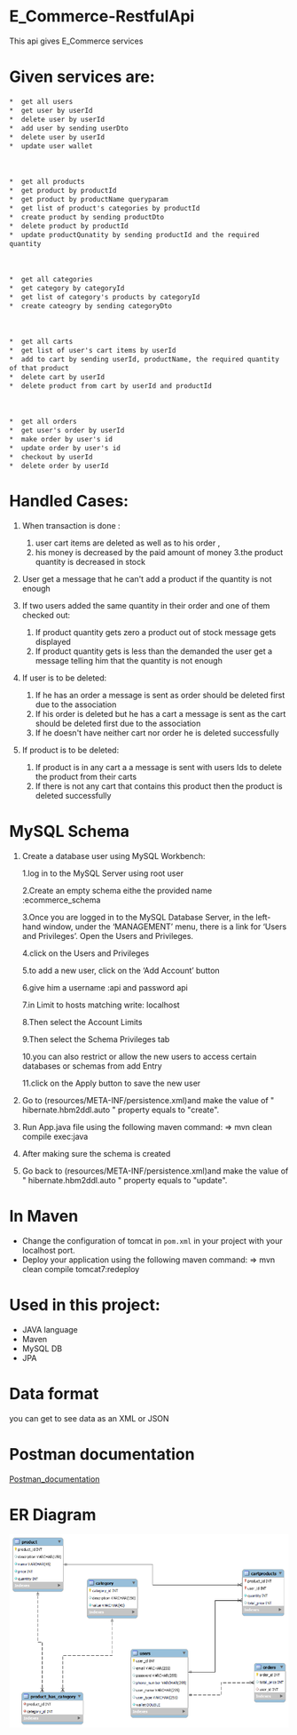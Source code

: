 # E_Commerce-RestfulApi

This api gives E_Commerce services 

# Given services are:
    
    *  get all users
    *  get user by userId
    *  delete user by userId
    *  add user by sending userDto 
    *  delete user by userId
    *  update user wallet



    *  get all products
    *  get product by productId
    *  get product by productName queryparam
    *  get list of product's categories by productId
    *  create product by sending productDto
    *  delete product by productId
    *  update productQunatity by sending productId and the required quantity


    
    *  get all categories
    *  get category by categoryId
    *  get list of category's products by categoryId
    *  create cateogry by sending categoryDto
   


    *  get all carts
    *  get list of user's cart items by userId
    *  add to cart by sending userId, productName, the required quantity of that product
    *  delete cart by userId
    *  delete product from cart by userId and productId



    *  get all orders
    *  get user's order by userId
    *  make order by user's id
    *  update order by user's id
    *  checkout by userId
    *  delete order by userId

# Handled Cases:


 1. When transaction is done :
    1. user cart items are deleted as well as to his order ,
    2. his money is decreased by the paid amount of money 
    3.the product quantity is decreased in stock
    
2. User get a message that he can't add a product if the quantity is not enough

3. If two users added the same quantity in their order and one of them checked out:
    
    1. If product quantity gets zero a product out of stock message gets displayed
    2. If product quantity gets is less than the demanded the user get a message telling him that the quantity is not enough
    
4. If user is to be deleted:
   
    1. If he has an order a message is sent as order should be deleted first due to the association
    2. If his order is deleted but he has a cart a message is sent as the cart should be deleted first due to the association
    3. If he doesn't have neither cart nor order he is deleted successfully

5. If product is to be deleted:

    1. If product is in any cart a a message is sent with users Ids to delete the product from their carts 
    2. If there is not any cart that contains this product then the product  is deleted successfully


# MySQL Schema

1. Create a database user using MySQL Workbench:

    1.log in to the MySQL Server using root user
    
    2.Create an empty schema eithe the provided name :ecommerce_schema
   
    3.Once you are logged in to the MySQL Database Server, in the left-hand window, under the ‘MANAGEMENT’ menu, 
    there is a link for ‘Users and Privileges’. Open the Users and Privileges.
    
    4.click on the Users and Privileges
    
    5.to add a new user, click on the ‘Add Account’ button

    6.give him a username :api and password api 
    
    7.in Limit to hosts matching write: localhost
    
    8.Then select the Account Limits 
    
    9.Then select the Schema Privileges tab
    
    10.you can also restrict or allow the new users to access certain databases or schemas from add Entry
    
    11.click on the Apply button to save the new user

2.  Go to (resources/META-INF/persistence.xml)and make the value of " hibernate.hbm2ddl.auto " property equals to  "create".
3.  Run App.java file  using the following maven command: => mvn clean compile exec:java
4.  After making sure the schema is created
5.  Go back to (resources/META-INF/persistence.xml)and make the value of " hibernate.hbm2ddl.auto " property equals to  "update".

# In Maven 

* Change the configuration of tomcat in `pom.xml` in your project with your localhost port.
* Deploy your application using the following maven command: => mvn clean compile tomcat7:redeploy
    



# Used in this project:

* JAVA language
* Maven
* MySQL DB
* JPA

# Data format

you can get to see data as an XML or JSON

# Postman documentation 
[Postman_documentation](https://documenter.getpostman.com/view/20768348/UyxdL99k)


# ER Diagram
![](/ER_DIAGRAM.png)
